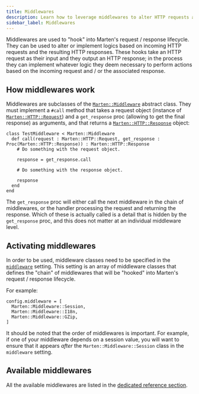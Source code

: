 ```yaml
---
title: Middlewares
description: Learn how to leverage middlewares to alter HTTP requests and responses.
sidebar_label: Middlewares
---
```



Middlewares are used to "hook" into Marten's request / response lifecycle. They can be used to alter or implement logics based on incoming HTTP requests and the resulting HTTP responses. These hooks take an HTTP request as their input and they output an HTTP response; in the process they can implement whatever logic they deem necessary to perform actions based on the incoming request and / or the associated response.

## How middlewares work

Middlewares are subclasses of the [`Marten::Middleware`](pathname:///api/Marten/Middleware.html) abstract class. They must implement a `#call` method that takes a request object (instance of [`Marten::HTTP::Request`](pathname:///api/Marten/HTTP/Request.html)) and a `get_response` proc (allowing to get the final response) as arguments, and that returns a [`Marten::HTTP::Response`](pathname:///api/Marten/HTTP/Response.html) object:

```crystal
class TestMiddleware < Marten::Middleware
  def call(request : Marten::HTTP::Request, get_response : Proc(Marten::HTTP::Response)) : Marten::HTTP::Response
    # Do something with the request object.

    response = get_response.call

    # Do something with the response object.

    response
  end
end
```

The `get_response` proc will either call the next middleware in the chain of middlewares, or the handler processing the request and returning the response. Which of these is actually called is a detail that is hidden by the `get_response` proc, and this does not matter at an individual middleware level.

## Activating middlewares

In order to be used, middleware classes need to be specified in the [`middleware`](../development/reference/settings#middleware) setting. This setting is an array of middleware classes that defines the "chain" of middlewares that will be "hooked" into Marten's request / response lifecycle.

For example:

```crystal
config.middleware = [
  Marten::Middleware::Session,
  Marten::Middleware::I18n,
  Marten::Middleware::GZip,
]
```

It should be noted that the order of middlewares is important. For example, if one of your middleware depends on a session value, you will want to ensure that it appears _after_ the `Marten::Middleware::Session` class in the `middleware` setting.

## Available middlewares

All the available middlewares are listed in the [dedicated reference section](./reference/middlewares).
